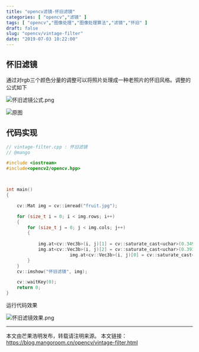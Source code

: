 ```yaml
---
title: "opencv滤镜-怀旧滤镜"
categories: [ "opencv","滤镜" ]
tags: [ "opencv","图像处理","图像处理算法","滤镜","怀旧" ]
draft: false
slug: "opencv/vintage-filter"
date: "2019-07-03 10:22:00"
---
```


## 怀旧滤镜

通过对rgb三个颜色分量的调整可以将照片处理成一种老照片的怀旧风格。调整的公式如下

![怀旧滤镜公式.png][1]


![原图](https://mangoroom.cn/usr/uploads/2019/07/3135764183.jpg)

## 代码实现

```c++
// vintage-filter.cpp : 怀旧滤镜
// @mango

#include <iostream>
#include<opencv2/opencv.hpp>



int main()
{

	cv::Mat img = cv::imread("fruit.jpg");

	for (size_t i = 0; i < img.rows; i++)
	{
		for (size_t j = 0; j < img.cols; j++)
		{
			
			img.at<cv::Vec3b>(i, j)[1] = cv::saturate_cast<uchar>(0.349*img.at<cv::Vec3b>(i, j)[2] + 0.686*img.at<cv::Vec3b>(i, j)[1] + 0.168*img.at<cv::Vec3b>(i, j)[0]);// green
			img.at<cv::Vec3b>(i, j)[2] = cv::saturate_cast<uchar>(0.393*img.at<cv::Vec3b>(i, j)[2] + 0.769*img.at<cv::Vec3b>(i, j)[1] + 0.189*img.at<cv::Vec3b>(i, j)[0]);// red
                        img.at<cv::Vec3b>(i, j)[0] = cv::saturate_cast<uchar>(0.272*img.at<cv::Vec3b>(i, j)[2] + 0.534*img.at<cv::Vec3b>(i, j)[1] + 0.131*img.at<cv::Vec3b>(i, j)[0]);// blue
		}
	}
	cv::imshow("怀旧滤镜", img);

	cv::waitKey(0);
	return 0;
}

```

运行代码效果

![怀旧滤镜效果.png][2]

---

本文由芒果浩明发布，转载请注明来源。
本文链接：https://blog.mangoroom.cn/opencv/vintage-filter.html

  [1]: https://mangoroom.cn/usr/uploads/2019/07/2087852825.png
  [2]: https://mangoroom.cn/usr/uploads/2019/07/1926101731.png